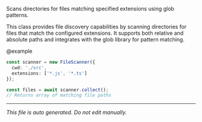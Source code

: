 Scans directories for files matching specified extensions using glob patterns.

This class provides file discovery capabilities by scanning directories
for files that match the configured extensions. It supports both relative
and absolute paths and integrates with the glob library for pattern matching.

@example
```typescript
const scanner = new FileScanner({
  cwd: './src',
  extensions: ['*.js', '*.ts']
});

const files = await scanner.collect();
// Returns array of matching file paths
```


---

*This file is auto generated. Do not edit manually.*